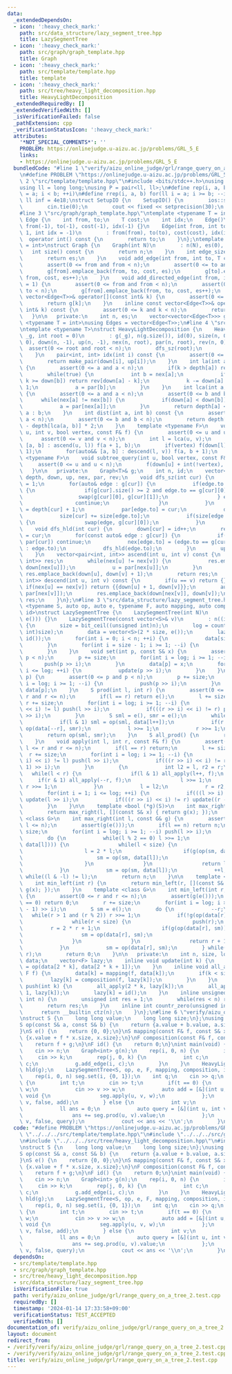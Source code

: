 ```yaml
---
data:
  _extendedDependsOn:
  - icon: ':heavy_check_mark:'
    path: src/data_structure/lazy_segment_tree.hpp
    title: LazySegmentTree
  - icon: ':heavy_check_mark:'
    path: src/graph/graph_template.hpp
    title: Graph
  - icon: ':heavy_check_mark:'
    path: src/template/template.hpp
    title: template
  - icon: ':heavy_check_mark:'
    path: src/tree/heavy_light_decomposition.hpp
    title: HeavyLightDecomposition
  _extendedRequiredBy: []
  _extendedVerifiedWith: []
  _isVerificationFailed: false
  _pathExtension: cpp
  _verificationStatusIcon: ':heavy_check_mark:'
  attributes:
    '*NOT_SPECIAL_COMMENTS*': ''
    PROBLEM: https://onlinejudge.u-aizu.ac.jp/problems/GRL_5_E
    links:
    - https://onlinejudge.u-aizu.ac.jp/problems/GRL_5_E
  bundledCode: "#line 1 \"verify/aizu_online_judge/grl/range_query_on_a_tree_2.test.cpp\"\
    \n#define PROBLEM \"https://onlinejudge.u-aizu.ac.jp/problems/GRL_5_E\"\n#line\
    \ 2 \"src/template/template.hpp\"\n#include <bits/stdc++.h>\nusing namespace std;\n\
    using ll = long long;\nusing P = pair<ll, ll>;\n#define rep(i, a, b) for(ll i\
    \ = a; i < b; ++i)\n#define rrep(i, a, b) for(ll i = a; i >= b; --i)\nconstexpr\
    \ ll inf = 4e18;\nstruct SetupIO {\n    SetupIO() {\n        ios::sync_with_stdio(0);\n\
    \        cin.tie(0);\n        cout << fixed << setprecision(30);\n    }\n} setup_io;\n\
    #line 3 \"src/graph/graph_template.hpp\"\ntemplate <typename T = int>\nstruct\
    \ Edge {\n    int from, to;\n    T cost;\n    int idx;\n    Edge()\n        :\
    \ from(-1), to(-1), cost(-1), idx(-1) {}\n    Edge(int from, int to, T cost =\
    \ 1, int idx = -1)\n        : from(from), to(to), cost(cost), idx(idx) {}\n  \
    \  operator int() const {\n        return to;\n    }\n};\ntemplate <typename T\
    \ = int>\nstruct Graph {\n    Graph(int N)\n        : n(N), es(0), g(N) {}\n \
    \   int size() const {\n        return n;\n    }\n    int edge_size() const {\n\
    \        return es;\n    }\n    void add_edge(int from, int to, T cost = 1) {\n\
    \        assert(0 <= from and from < n);\n        assert(0 <= to and to < n);\n\
    \        g[from].emplace_back(from, to, cost, es);\n        g[to].emplace_back(to,\
    \ from, cost, es++);\n    }\n    void add_directed_edge(int from, int to, T cost\
    \ = 1) {\n        assert(0 <= from and from < n);\n        assert(0 <= to and\
    \ to < n);\n        g[from].emplace_back(from, to, cost, es++);\n    }\n    inline\
    \ vector<Edge<T>>& operator[](const int& k) {\n        assert(0 <= k and k < n);\n\
    \        return g[k];\n    }\n    inline const vector<Edge<T>>& operator[](const\
    \ int& k) const {\n        assert(0 <= k and k < n);\n        return g[k];\n \
    \   }\n\n   private:\n    int n, es;\n    vector<vector<Edge<T>>> g;\n};\ntemplate\
    \ <typename T = int>\nusing Edges = vector<Edge<T>>;\n#line 4 \"src/tree/heavy_light_decomposition.hpp\"\
    \ntemplate <typename T>\nstruct HeavyLightDecomposition {\n    HeavyLightDecomposition(Graph<T>&\
    \ _g, int root = 0)\n        : g(_g), n(g.size()), id(0), size(n, 0), depth(n,\
    \ 0), down(n, -1), up(n, -1), nex(n, root), par(n, root), rev(n, 0) {\n      \
    \  assert(0 <= root and root < n);\n        dfs_sz(root);\n        dfs_hld(root);\n\
    \    }\n    pair<int, int> idx(int i) const {\n        assert(0 <= i and i < n);\n\
    \        return make_pair(down[i], up[i]);\n    }\n    int la(int a, int k) const\
    \ {\n        assert(0 <= a and a < n);\n        if(k > depth[a]) return -1;\n\
    \        while(true) {\n            int b = nex[a];\n            if(down[a] -\
    \ k >= down[b]) return rev[down[a] - k];\n            k -= down[a] - down[b] +\
    \ 1;\n            a = par[b];\n        }\n    }\n    int lca(int a, int b) const\
    \ {\n        assert(0 <= a and a < n);\n        assert(0 <= b and b < n);\n  \
    \      while(nex[a] != nex[b]) {\n            if(down[a] < down[b]) swap(a, b);\n\
    \            a = par[nex[a]];\n        }\n        return depth[a] < depth[b] ?\
    \ a : b;\n    }\n    int dist(int a, int b) const {\n        assert(0 <= a and\
    \ a < n);\n        assert(0 <= b and b < n);\n        return depth[a] + depth[b]\
    \ - depth[lca(a, b)] * 2;\n    }\n    template <typename F>\n    void path_query(int\
    \ u, int v, bool vertex, const F& f) {\n        assert(0 <= u and u < n);\n  \
    \      assert(0 <= v and v < n);\n        int l = lca(u, v);\n        for(auto&&\
    \ [a, b] : ascend(u, l)) f(a + 1, b);\n        if(vertex) f(down[l], down[l] +\
    \ 1);\n        for(auto&& [a, b] : descend(l, v)) f(a, b + 1);\n    }\n    template\
    \ <typename F>\n    void subtree_query(int u, bool vertex, const F& f) {\n   \
    \     assert(0 <= u and u < n);\n        f(down[u] + int(!vertex), up[u]);\n \
    \   }\n\n   private:\n    Graph<T>& g;\n    int n, id;\n    vector<int> size,\
    \ depth, down, up, nex, par, rev;\n    void dfs_sz(int cur) {\n        size[cur]\
    \ = 1;\n        for(auto& edge : g[cur]) {\n            if(edge.to == par[cur])\
    \ {\n                if(g[cur].size() >= 2 and edge.to == g[cur][0].to) {\n  \
    \                  swap(g[cur][0], g[cur][1]);\n                } else {\n   \
    \                 continue;\n                }\n            }\n            depth[edge.to]\
    \ = depth[cur] + 1;\n            par[edge.to] = cur;\n            dfs_sz(edge.to);\n\
    \            size[cur] += size[edge.to];\n            if(size[edge.to] > size[g[cur][0].to])\
    \ {\n                swap(edge, g[cur][0]);\n            }\n        }\n    }\n\
    \    void dfs_hld(int cur) {\n        down[cur] = id++;\n        rev[down[cur]]\
    \ = cur;\n        for(const auto& edge : g[cur]) {\n            if(edge.to ==\
    \ par[cur]) continue;\n            nex[edge.to] = (edge.to == g[cur][0].to ? nex[cur]\
    \ : edge.to);\n            dfs_hld(edge.to);\n        }\n        up[cur] = id;\n\
    \    }\n    vector<pair<int, int>> ascend(int u, int v) const {\n        vector<pair<int,\
    \ int>> res;\n        while(nex[u] != nex[v]) {\n            res.emplace_back(down[u],\
    \ down[nex[u]]);\n            u = par[nex[u]];\n        }\n        if(u != v)\
    \ res.emplace_back(down[u], down[v] + 1);\n        return res;\n    }\n    vector<pair<int,\
    \ int>> descend(int u, int v) const {\n        if(u == v) return {};\n       \
    \ if(nex[u] == nex[v]) return {{down[u] + 1, down[v]}};\n        auto res = descend(u,\
    \ par[nex[v]]);\n        res.emplace_back(down[nex[v]], down[v]);\n        return\
    \ res;\n    }\n};\n#line 3 \"src/data_structure/lazy_segment_tree.hpp\"\ntemplate\
    \ <typename S, auto op, auto e, typename F, auto mapping, auto composition, auto\
    \ id>\nstruct LazySegmentTree {\n    LazySegmentTree(int N)\n        : LazySegmentTree(vector<S>(N,\
    \ e())) {}\n    LazySegmentTree(const vector<S>& v)\n        : n((int)v.size())\
    \ {\n        size = bit_ceil((unsigned int)n);\n        log = countr_zero((unsigned\
    \ int)size);\n        data = vector<S>(2 * size, e());\n        lazy = vector<F>(size,\
    \ id());\n        for(int i = 0; i < n; ++i) {\n            data[size + i] = v[i];\n\
    \        }\n        for(int i = size - 1; i >= 1; --i) {\n            update(i);\n\
    \        }\n    }\n    void set(int p, const S& x) {\n        assert(0 <= p and\
    \ p < n);\n        p += size;\n        for(int i = log; i >= 1; --i) {\n     \
    \       push(p >> i);\n        }\n        data[p] = x;\n        for(int i = 1;\
    \ i <= log; ++i) {\n            update(p >> i);\n        }\n    }\n    S get(int\
    \ p) {\n        assert(0 <= p and p < n);\n        p += size;\n        for(int\
    \ i = log; i >= 1; --i) {\n            push(p >> i);\n        }\n        return\
    \ data[p];\n    }\n    S prod(int l, int r) {\n        assert(0 <= l and l <=\
    \ r and r <= n);\n        if(l == r) return e();\n        l += size;\n       \
    \ r += size;\n        for(int i = log; i >= 1; --i) {\n            if(((l >> i)\
    \ << i) != l) push(l >> i);\n            if(((r >> i) << i) != r) push((r - 1)\
    \ >> i);\n        }\n        S sml = e(), smr = e();\n        while(l < r) {\n\
    \            if(l & 1) sml = op(sml, data[l++]);\n            if(r & 1) smr =\
    \ op(data[--r], smr);\n            l >>= 1;\n            r >>= 1;\n        }\n\
    \        return op(sml, smr);\n    }\n    S all_prod() {\n        return data[1];\n\
    \    }\n    void apply(int l, int r, const F& f) {\n        assert(0 <= l and\
    \ l <= r and r <= n);\n        if(l == r) return;\n        l += size;\n      \
    \  r += size;\n        for(int i = log; i >= 1; --i) {\n            if(((l >>\
    \ i) << i) != l) push(l >> i);\n            if(((r >> i) << i) != r) push((r -\
    \ 1) >> i);\n        }\n        {\n            int l2 = l, r2 = r;\n         \
    \   while(l < r) {\n                if(l & 1) all_apply(l++, f);\n           \
    \     if(r & 1) all_apply(--r, f);\n                l >>= 1;\n               \
    \ r >>= 1;\n            }\n            l = l2;\n            r = r2;\n        }\n\
    \        for(int i = 1; i <= log; ++i) {\n            if(((l >> i) << i) != l)\
    \ update(l >> i);\n            if(((r >> i) << i) != r) update((r - 1) >> i);\n\
    \        }\n    }\n\n    template <bool (*g)(S)>\n    int max_right(int l) {\n\
    \        return max_right(l, [](const S& x) { return g(x); });\n    }\n    template\
    \ <class G>\n    int max_right(int l, const G& g) {\n        assert(0 <= l and\
    \ l <= n);\n        assert(g(e()));\n        if(l == n) return n;\n        l +=\
    \ size;\n        for(int i = log; i >= 1; --i) push(l >> i);\n        S sm = e();\n\
    \        do {\n            while(l % 2 == 0) l >>= 1;\n            if(!g(op(sm,\
    \ data[l]))) {\n                while(l < size) {\n                    push(l);\n\
    \                    l = 2 * l;\n                    if(g(op(sm, data[l]))) {\n\
    \                        sm = op(sm, data[l]);\n                        ++l;\n\
    \                    }\n                }\n                return l - size;\n\
    \            }\n            sm = op(sm, data[l]);\n            ++l;\n        }\
    \ while((l & -l) != l);\n        return n;\n    }\n\n    template <bool (*g)(S)>\n\
    \    int min_left(int r) {\n        return min_left(r, [](const S& x) { return\
    \ g(x); });\n    }\n    template <class G>\n    int min_left(int r, const G& g)\
    \ {\n        assert(0 <= r and r <= n);\n        assert(g(e()));\n        if(r\
    \ == 0) return 0;\n        r += size;\n        for(int i = log; i >= 1; --i) push((r\
    \ - 1) >> i);\n        S sm = e();\n        do {\n            --r;\n         \
    \   while(r > 1 and (r % 2)) r >>= 1;\n            if(!g(op(data[r], sm))) {\n\
    \                while(r < size) {\n                    push(r);\n           \
    \         r = 2 * r + 1;\n                    if(g(op(data[r], sm))) {\n     \
    \                   sm = op(data[r], sm);\n                        --r;\n    \
    \                }\n                }\n                return r + 1 - size;\n\
    \            }\n            sm = op(data[r], sm);\n        } while((r & -r) !=\
    \ r);\n        return 0;\n    }\n\n   private:\n    int n, size, log;\n    vector<S>\
    \ data;\n    vector<F> lazy;\n    inline void update(int k) {\n        data[k]\
    \ = op(data[2 * k], data[2 * k + 1]);\n    }\n    inline void all_apply(int k,\
    \ F f) {\n        data[k] = mapping(f, data[k]);\n        if(k < size) {\n   \
    \         lazy[k] = composition(f, lazy[k]);\n        }\n    }\n    inline void\
    \ push(int k) {\n        all_apply(2 * k, lazy[k]);\n        all_apply(2 * k +\
    \ 1, lazy[k]);\n        lazy[k] = id();\n    }\n    inline unsigned int bit_ceil(unsigned\
    \ int n) {\n        unsigned int res = 1;\n        while(res < n) res *= 2;\n\
    \        return res;\n    }\n    inline int countr_zero(unsigned int n) {\n  \
    \      return __builtin_ctz(n);\n    }\n};\n#line 6 \"verify/aizu_online_judge/grl/range_query_on_a_tree_2.test.cpp\"\
    \nstruct S {\n    long long value;\n    long long size;\n};\nusing F = long long;\n\
    S op(const S& a, const S& b) {\n    return {a.value + b.value, a.size + b.size};\n\
    }\nS e() {\n    return {0, 0};\n}\nS mapping(const F& f, const S& x) {\n    return\
    \ {x.value + f * x.size, x.size};\n}\nF composition(const F& f, const F& g) {\n\
    \    return f + g;\n}\nF id() {\n    return 0;\n}\nint main(void) {\n    int n;\n\
    \    cin >> n;\n    Graph<int> g(n);\n    rep(i, 0, n) {\n        int k;\n   \
    \     cin >> k;\n        rep(j, 0, k) {\n            int c;\n            cin >>\
    \ c;\n            g.add_edge(i, c);\n        }\n    }\n    HeavyLightDecomposition<int>\
    \ hld(g);\n    LazySegmentTree<S, op, e, F, mapping, composition, id> seg(n);\n\
    \    rep(i, 0, n) seg.set(i, {0, 1});\n    int q;\n    cin >> q;\n    while(q--)\
    \ {\n        int t;\n        cin >> t;\n        if(t == 0) {\n            ll v,\
    \ w;\n            cin >> v >> w;\n            auto add = [&](int u, int v) ->\
    \ void {\n                seg.apply(u, v, w);\n            };\n            hld.path_query(0,\
    \ v, false, add);\n        } else {\n            int v;\n            cin >> v;\n\
    \            ll ans = 0;\n            auto query = [&](int u, int v) -> void {\n\
    \                ans += seg.prod(u, v).value;\n            };\n            hld.path_query(0,\
    \ v, false, query);\n            cout << ans << '\\n';\n        }\n    }\n}\n"
  code: "#define PROBLEM \"https://onlinejudge.u-aizu.ac.jp/problems/GRL_5_E\"\n#include\
    \ \"../../../src/template/template.hpp\"\n#include \"../../../src/graph/graph_template.hpp\"\
    \n#include \"../../../src/tree/heavy_light_decomposition.hpp\"\n#include \"../../../src/data_structure/lazy_segment_tree.hpp\"\
    \nstruct S {\n    long long value;\n    long long size;\n};\nusing F = long long;\n\
    S op(const S& a, const S& b) {\n    return {a.value + b.value, a.size + b.size};\n\
    }\nS e() {\n    return {0, 0};\n}\nS mapping(const F& f, const S& x) {\n    return\
    \ {x.value + f * x.size, x.size};\n}\nF composition(const F& f, const F& g) {\n\
    \    return f + g;\n}\nF id() {\n    return 0;\n}\nint main(void) {\n    int n;\n\
    \    cin >> n;\n    Graph<int> g(n);\n    rep(i, 0, n) {\n        int k;\n   \
    \     cin >> k;\n        rep(j, 0, k) {\n            int c;\n            cin >>\
    \ c;\n            g.add_edge(i, c);\n        }\n    }\n    HeavyLightDecomposition<int>\
    \ hld(g);\n    LazySegmentTree<S, op, e, F, mapping, composition, id> seg(n);\n\
    \    rep(i, 0, n) seg.set(i, {0, 1});\n    int q;\n    cin >> q;\n    while(q--)\
    \ {\n        int t;\n        cin >> t;\n        if(t == 0) {\n            ll v,\
    \ w;\n            cin >> v >> w;\n            auto add = [&](int u, int v) ->\
    \ void {\n                seg.apply(u, v, w);\n            };\n            hld.path_query(0,\
    \ v, false, add);\n        } else {\n            int v;\n            cin >> v;\n\
    \            ll ans = 0;\n            auto query = [&](int u, int v) -> void {\n\
    \                ans += seg.prod(u, v).value;\n            };\n            hld.path_query(0,\
    \ v, false, query);\n            cout << ans << '\\n';\n        }\n    }\n}"
  dependsOn:
  - src/template/template.hpp
  - src/graph/graph_template.hpp
  - src/tree/heavy_light_decomposition.hpp
  - src/data_structure/lazy_segment_tree.hpp
  isVerificationFile: true
  path: verify/aizu_online_judge/grl/range_query_on_a_tree_2.test.cpp
  requiredBy: []
  timestamp: '2024-01-14 17:33:58+09:00'
  verificationStatus: TEST_ACCEPTED
  verifiedWith: []
documentation_of: verify/aizu_online_judge/grl/range_query_on_a_tree_2.test.cpp
layout: document
redirect_from:
- /verify/verify/aizu_online_judge/grl/range_query_on_a_tree_2.test.cpp
- /verify/verify/aizu_online_judge/grl/range_query_on_a_tree_2.test.cpp.html
title: verify/aizu_online_judge/grl/range_query_on_a_tree_2.test.cpp
---
```

